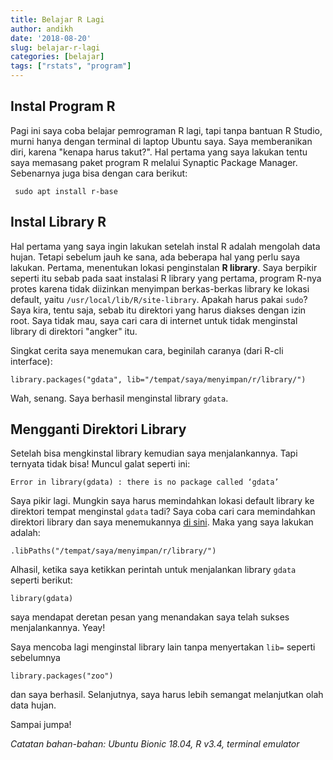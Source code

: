 ```yaml
---
title: Belajar R Lagi
author: andikh
date: '2018-08-20'
slug: belajar-r-lagi
categories: [belajar]
tags: ["rstats", "program"]
---
```


## Instal Program R

Pagi ini saya coba belajar pemrograman R lagi, tapi tanpa bantuan R Studio, murni hanya dengan terminal di laptop Ubuntu saya. Saya memberanikan diri, karena "kenapa harus takut?". Hal pertama yang saya lakukan tentu saya memasang paket program R melalui Synaptic Package Manager. Sebenarnya juga bisa dengan cara berikut:

``` sudo apt install r-base```

## Instal Library R

Hal pertama yang saya ingin lakukan setelah instal R adalah mengolah data hujan. Tetapi sebelum jauh ke sana, ada beberapa hal yang perlu saya lakukan. Pertama, menentukan lokasi penginstalan **R library**. Saya berpikir seperti itu sebab pada saat instalasi R library yang pertama, program R-nya protes karena tidak diizinkan menyimpan berkas-berkas library ke lokasi default, yaitu `/usr/local/lib/R/site-library`. Apakah harus pakai `sudo`? Saya kira, tentu saja, sebab itu direktori yang harus diakses dengan izin root. Saya tidak mau, saya cari cara di internet untuk tidak menginstal library di direktori "angker" itu.

Singkat cerita saya menemukan cara, beginilah caranya (dari R-cli interface):

```library.packages("gdata", lib="/tempat/saya/menyimpan/r/library/")```

Wah, senang. Saya berhasil menginstal library `gdata`.

## Mengganti Direktori Library

Setelah bisa mengkinstal library kemudian saya menjalankannya. Tapi ternyata tidak bisa! Muncul galat seperti ini:

```Error in library(gdata) : there is no package called ‘gdata’```

Saya pikir lagi. Mungkin saya harus memindahkan lokasi default library ke direktori tempat menginstal `gdata` tadi? Saya coba cari cara memindahkan direktori library dan saya menemukannya [di sini](https://stackoverflow.com/questions/2615128/where-does-r-store-packages). Maka yang saya lakukan adalah:

 ```.libPaths("/tempat/saya/menyimpan/r/library/")```
 
 Alhasil, ketika saya ketikkan perintah untuk menjalankan library `gdata` seperti berikut:

```library(gdata)```

saya mendapat deretan pesan yang menandakan saya telah sukses menjalankannya. Yeay!

Saya mencoba lagi menginstal library lain tanpa menyertakan `lib=` seperti sebelumnya

```library.packages("zoo")```

dan saya berhasil. Selanjutnya, saya harus lebih semangat melanjutkan olah data hujan.

Sampai jumpa!

*Catatan bahan-bahan: Ubuntu Bionic 18.04, R v3.4, terminal emulator*

